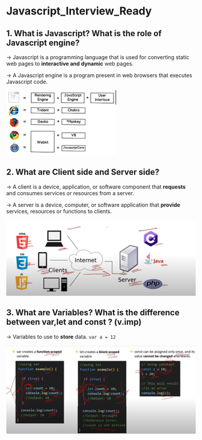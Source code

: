 # Javascript_Interview_Ready

## 1. What is Javascript? What is the role of Javascript engine?
-> Javascript is a programming language that is used for converting static web pages to __interactive and dynamic__ web pages.

-> A Javascript engine is a program present in web browsers that executes Javascript code.

![alt text](assets/images/js_engine.png)


## 2. What are Client side and Server side? 
-> A client is a device, application, or software component that __requests__ and consumes services or resources from a server.

-> A server is a device, computer, or software application that __provide__  services, resources or functions to clients.  

![alt text](assets/images/client_server.png)

## 3. What are Variables? What is the difference between var,let and const ? (v.imp)
-> Variables to use to __store__ data.
`` var a = 12 ``

![alt text](assets/images/var_let_const.png)
